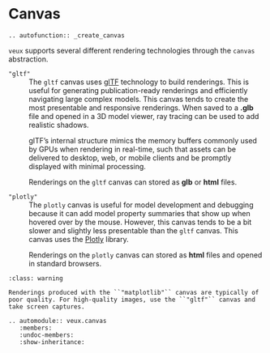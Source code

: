 
```{currentmodule} veux
```

# Canvas


```{eval-rst}  
.. autofunction:: _create_canvas
```


`veux` supports several different rendering technologies through the `canvas` abstraction.

<dl>

<dt><code>"gltf"</code></dt><dd>
The <code>gltf</code> canvas uses <a href="https://www.khronos.org/gltf/">glTF</a> technology to build renderings. This is useful for generating publication-ready renderings and efficiently navigating large complex models. This canvas tends to create the most presentable and responsive renderings. When
saved to a <b>.glb</b> file and opened in a 3D model viewer, ray tracing can be used to 
add realistic shadows.

glTF’s internal structure mimics the memory buffers commonly used by GPUs when rendering in real-time, such that assets can be delivered to desktop, web, or mobile clients and be promptly displayed with minimal processing.

Renderings on the <code>gltf</code> canvas can stored as <b>glb</b> or <b>html</b> files.
</dd>

<dt><code>"plotly"</code></dt><dd>
The <code>plotly</code> canvas is useful for model development and debugging because it can add model property summaries that show up when hovered over by the mouse. 
However, this canvas tends to be a bit slower and slightly less presentable than the <code>gltf</code> canvas. 
This canvas uses the <a href="https://plotly.com/">Plotly</a> library.

Renderings on the <code>plotly</code> canvas can stored as <b>html</b> files and opened in standard browsers.
</dd>
</dl>

```{admonition} Note
:class: warning

Renderings produced with the ``"matplotlib"`` canvas are typically of poor quality. For high-quality images, use the ``"gltf"`` canvas and take screen captures.
```


```{eval-rst}
.. automodule:: veux.canvas
   :members:
   :undoc-members:
   :show-inheritance:
```

